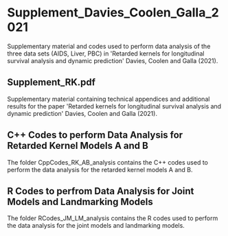 # Supplement_Davies_Coolen_Galla_2021

Supplementary material and codes used to perform data analysis of the three data sets (AIDS, Liver, PBC) in 'Retarded kernels for longitudinal survival analysis and dynamic prediction' Davies, Coolen and Galla (2021). 

## Supplement_RK.pdf

Supplementary material containing technical appendices and additional results for the paper 'Retarded kernels for longitudinal survival analysis and dynamic prediction' Davies, Coolen and Galla (2021).  

## C++ Codes to perform Data Analysis for Retarded Kernel Models A and B

The folder CppCodes_RK_AB_analysis contains the C++ codes used to perform the data analysis for the retarded kernel models A and B.

## R Codes to perfrom Data Analysis for Joint Models and Landmarking Models

The folder RCodes_JM_LM_analysis contains the R codes used to perform the data analysis for the joint models and landmarking models.

